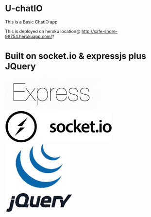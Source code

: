 # U-chatIO

This is a Basic ChatIO app


This is deployed on heroku location@ http://safe-shore-98754.herokuapp.com/?

Built on socket.io & expressjs plus JQuery
==

![express-js](public/express.png)
![socketio-js](public/socketio2.png)
![jquery-js](public/jque.gif)
